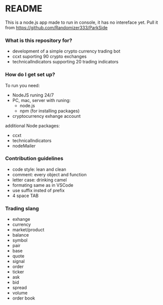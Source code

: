 # README #

This is a node.js app made to run in console, it has no intereface yet.
Pull it from https://github.com/Randomizer333/ParkSide

### What is this repository for?

- development of a simple crypto currency trading bot
- ccxt suporting 90 crypto exchanges
- technicalIndicators supporting 20 trading indicators

### How do I get set up? ###

To run you need:
- NodeJS runing 24/7 
- PC, mac, server with runing:
  - node.js
  - npm (for installing packages)
- cryptocurrency exhange account

additional Node packages:
- ccxt
- technicalIndicators  
- nodeMailer

### Contribution guidelines ###

- code style: lean and clean
- comment: every object and function
- letter case: drinking camel
- formating same as in VSCode
- use suffix insted of prefix
- 4 space TAB

### Trading slang

- exhange
- currency
- market/product
- balance
- symbol
- pair
- base
- quote
- signal
- order
- ticker
- ask
- bid
- spread
- volume
- order book
